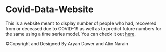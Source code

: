 # Covid-Data-Website
This is a website meant to display number of people who had, recovered from or deceased due to COVID-19 as well as to predict future numbers for the same using a time series model. You can check it out <a href="https://share.streamlit.io/aryandawer7/time-series-covid-state-wise/main/front_end.py">here</a>.

©Copyright and Designed By Aryan Dawer and Atin Narain

